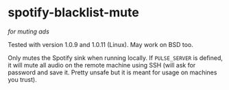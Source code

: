 # spotify-blacklist-mute
*for muting ads*

Tested with version 1.0.9 and 1.0.11 (Linux). May work on BSD too.

Only mutes the Spotify sink when running locally. If `PULSE_SERVER` is defined, it will mute all audio on the remote machine using SSH (will ask for password and save it. Pretty unsafe but it is meant for usage on machines you trust).

